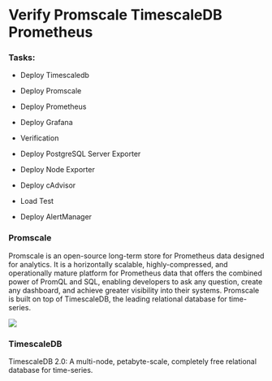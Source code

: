 # Verify Promscale TimescaleDB Prometheus


### Tasks:

- Deploy Timescaledb

- Deploy Promscale

- Deploy Prometheus

- Deploy Grafana

- Verification

- Deploy PostgreSQL Server Exporter

- Deploy Node Exporter

- Deploy cAdvisor

- Load Test

- Deploy AlertManager


### Promscale

Promscale is an open-source long-term store for Prometheus data designed for analytics. It is a horizontally scalable, highly-compressed, and operationally mature platform for Prometheus data that offers the combined power of PromQL and SQL, enabling developers to ask any question, create any dashboard, and achieve greater visibility into their systems. Promscale is built on top of TimescaleDB, the leading relational database for time-series.



![](promscale-arch.png)



### TimescaleDB

TimescaleDB 2.0: A multi-node, petabyte-scale, completely free relational database for time-series.